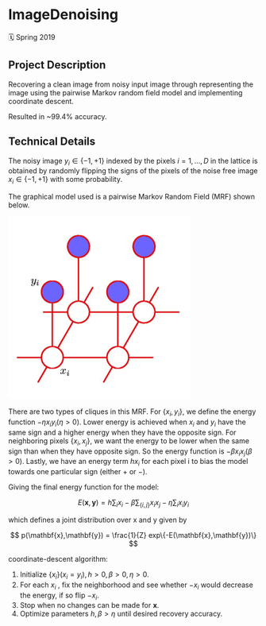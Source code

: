 # ImageDenoising

🗓 Spring 2019 

## Project  Description
Recovering a clean image from noisy input image through representing the image using the pairwise Markov random field model and implementing coordinate descent.

Resulted in ~99.4% accuracy.

## Technical Details

The noisy image $y_i \in \lbrace -1, +1 \rbrace$  indexed by the pixels $i = 1, ... , D$  in the lattice is obtained by randomly flipping the signs of the pixels of the noise free image $x_i \in \lbrace -1, +1 \rbrace$ with some probability.

The graphical model used is a pairwise Markov Random Field (MRF) shown below.

![mrf diagram](mrf.png)

There are two types of cliques in this MRF. For  $\lbrace x_i, y_i\rbrace$, we define the energy function $-\eta x_i y_i (\eta > 0).$ Lower energy is achieved when $x_i$ and $y_i$ have the same sign and a higher energy when they have the opposite sign. For  neighboring pixels $\lbrace x_i, x_j\rbrace$, we want the energy to be lower when the same sign than when they have opposite sign. So the energy function is $-\beta x_i x_j (\beta > 0).$ Lastly, we have an energy term $hx_i$ for each pixel i to bias the model towards one particular sign (either + or −). 

Giving the final energy function for the model:

$$
E(\mathbf{x},\mathbf{y}) = h \sum_i x_i -\beta \sum_{\{i,j\}} x_i x_j - \eta \sum_{i} x_iy_i
$$

which defines a joint distribution over x and y given by

$$
p(\mathbf{x},\mathbf{y}) = \frac{1}{Z} exp\{-E(\mathbf{x},\mathbf{y})\}
$$

coordinate-descent algorithm:
1. Initialize $\lbrace x_i\rbrace (x_i=y_i), h>0, \beta >0, \eta>0$.
2. For each $x_i$ , fix the neighborhood and see whether $- x_i$ would decrease the energy, if so flip $-x_i$.
3. Stop when no changes can be made for $\mathbf{x}$.
4. Optimize parameters $h, \beta > \eta$ until desired recovery accuracy.

